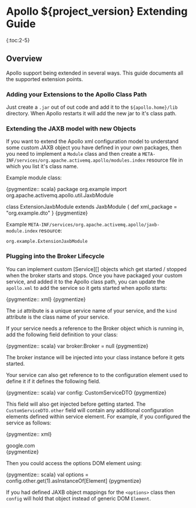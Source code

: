 # Apollo ${project_version} Extending Guide

{:toc:2-5}

## Overview

Apollo support being extended in several ways.  This guide documents 
all the supported extension points.

### Adding your Extensions to the Apollo Class Path

Just create a `.jar` out of out code and add it to the `${apollo.home}/lib`
directory.  When Apollo restarts it will add the new jar to it's class path.

### Extending the JAXB model with new Objects

If you want to extend the Apollo xml configuration model to understand some
custom JAXB object you have defined in your own packages, then you need
to implement a `Module` class and then create a `META-INF/services/org.apache.activemq.apollo/modules.index` 
resource file in which you list it's class name.

Example module class:

{pygmentize:: scala}
package org.example
import org.apache.activemq.apollo.util.JaxbModule

class ExtensionJaxbModule extends JaxbModule {
  def xml_package = "org.example.dto"
}
{pygmentize}


Example `META-INF/services/org.apache.activemq.apollo/jaxb-module.index` resource:

    org.example.ExtensionJaxbModule

### Plugging into the Broker Lifecycle

You can implement custom [Service][] objects which get started / stopped when 
the broker starts and stops.  Once you have packaged your custom
service, and added it to the Apollo class path, you can 
update the `apollo.xml` to add the service so it gets started when 
apollo starts:

{pygmentize:: xml}
<service id='myservice' kind='org.example.MyService'/>
{pygmentize}

The `id` attribute is a unique service name of your service, and the 
`kind` attribute is the class name of your service. 

If your service needs a reference to the Broker object which is running
in, add the following field definition to your class:

{pygmentize:: scala}
var broker:Broker = null
{pygmentize}

The broker instance will be injected into your class instance before it gets 
started.

Your service can also get reference to to the configuration element used
to define it if it defines the following field.

{pygmentize:: scala}
var config: CustomServiceDTO
{pygmentize}

This field will also get injected before getting started.  The `CustomServiceDTO.other`
field will contain any additional configuration elements defined within service
element.  For example, if you configured the service as follows:

{pygmentize:: xml}
<service id='myservice' kind='org.example.MyService'/>
  <options xmlns="http://example.org/myservice">
    <search>google.com</search>
  </options>
</service>
{pygmentize}

Then you could access the options DOM element using:

{pygmentize:: scala}
    val options = config.other.get(1).asInstanceOf[Element]
{pygmentize}

If you had defined JAXB object mappings for the `<options>` class
then `config` will hold that object instead of generic
DOM `Element`.
